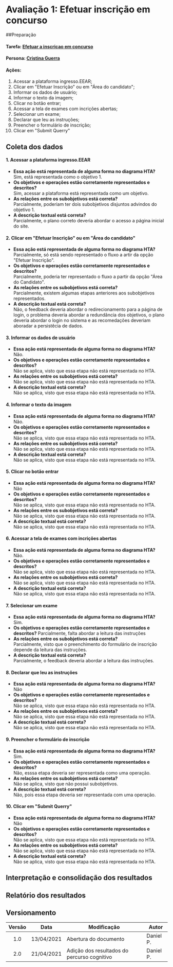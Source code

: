 # Avaliação 1: Efetuar inscrição em concurso

##Preparação
#### Tarefa: [Efetuar a inscricao em concurso](../../../../analise-de-requisitos/analise-de-tarefas/#efetuar-a-inscricao-em-concurso)
#### Persona: [Cristina Guerra](../../../../analise-de-requisitos/personas/#cristina-guerra)
#### Ações:
1. Acessar a plataforma ingresso.EEAR;
2. Clicar em "Efetuar Inscrição" ou em "Área do candidato";
3. Informar os dados de usuário;
4. Informar o texto da imagem;
5. Clicar no botão entrar;
6. Acessar a tela de exames com incrições abertas;
7. Selecionar um exame;
8. Declarar que leu as instruções;
9. Preencher o formulário de inscrição;
10. Clicar em "Submit Querry"

## Coleta dos dados
#### 1. Acessar a plataforma ingresso.EEAR
- **Essa ação está representada de alguma forma no diagrama HTA?**<br> Sim, está representada como o objetivo 1.
- **Os objetivos e operações estão corretamente representados e descritos?**<br> Sim, acessar a plataforma está representada como um objetivo.
- **As relações entre os subobjetivos está correta?**<br> Parcialmente, poderiam ter dois subobjetivos disjuntos advindos do objetivo 1.
- **A descrição textual está correta?**<br> Parcialmente, o plano correto deveria abordar o acesso a página inicial do site. 

#### 2. Clicar em "Efetuar Inscrição" ou em "Área do candidato"
- **Essa ação está representada de alguma forma no diagrama HTA?**<br> Parcialmente, só está sendo representado o fluxo a artir da opção "Efetuar Inscrição".
- **Os objetivos e operações estão corretamente representados e descritos?**<br> Parcialmente, poderia ter representado o fluxo a partir da opção "Área do Candidato".
- **As relações entre os subobjetivos está correta?**<br> Parcialmente, existem algumas etapas anteriores aos subobjetivos representados.
- **A descrição textual está correta?**<br>Não, o feedback deveria abordar o redirecionamento para a página de login, o problema deveria abordar a redundância dos objetivos, o plano deveria abordar o login no sistema e as recomedações deveriam aboradar a persistêcia de dados.

#### 3. Informar os dados de usuário
- **Essa ação está representada de alguma forma no diagrama HTA?**<br> Não.
- **Os objetivos e operações estão corretamente representados e descritos?**<br> Não se aplica, visto que essa etapa não está representada no HTA.
- **As relações entre os subobjetivos está correta?**<br> Não se aplica, visto que essa etapa não está representada no HTA.
- **A descrição textual está correta?**<br> Não se aplica, visto que essa etapa não está representada no HTA.

#### 4. Informar o texto da imagem
- **Essa ação está representada de alguma forma no diagrama HTA?**<br>Não.
- **Os objetivos e operações estão corretamente representados e descritos?**<br>Não se aplica, visto que essa etapa não está representada no HTA.
- **As relações entre os subobjetivos está correta?**<br>Não se aplica, visto que essa etapa não está representada no HTA.
- **A descrição textual está correta?**<br>Não se aplica, visto que essa etapa não está representada no HTA.

#### 5. Clicar no botão entrar
- **Essa ação está representada de alguma forma no diagrama HTA?**<br>Não
- **Os objetivos e operações estão corretamente representados e descritos?**<br>Não se aplica, visto que essa etapa não está representada no HTA.
- **As relações entre os subobjetivos está correta?**<br>Não se aplica, visto que essa etapa não está representada no HTA.
- **A descrição textual está correta?**<br>Não se aplica, visto que essa etapa não está representada no HTA.

#### 6. Acessar a tela de exames com incrições abertas
- **Essa ação está representada de alguma forma no diagrama HTA?**<br>Não.
- **Os objetivos e operações estão corretamente representados e descritos?**<br>Não se aplica, visto que essa etapa não está representada no HTA.
- **As relações entre os subobjetivos está correta?**<br>Não se aplica, visto que essa etapa não está representada no HTA.
- **A descrição textual está correta?**<br>Não se aplica, visto que essa etapa não está representada no HTA.

#### 7. Selecionar um exame
- **Essa ação está representada de alguma forma no diagrama HTA?**<br> Sim.
- **Os objetivos e operações estão corretamente representados e descritos?** Parcialmente, falta abordar a leitura das instruções<br>
- **As relações entre os subobjetivos está correta?**<br> Parcialmente, visto que o preenchimento do formulário de inscrição depende da leitura das instruções.
- **A descrição textual está correta?**<br>Parcialmente, o feedback deveria abordar a leitura das instruções.

#### 8. Declarar que leu as instruções
- **Essa ação está representada de alguma forma no diagrama HTA?**<br>Não
- **Os objetivos e operações estão corretamente representados e descritos?**<br>Não se aplica, visto que essa etapa não está representada no HTA.
- **As relações entre os subobjetivos está correta?**<br>Não se aplica, visto que essa etapa não está representada no HTA.
- **A descrição textual está correta?**<br>Não se aplica, visto que essa etapa não está representada no HTA.

#### 9. Preencher o formulário de inscrição
- **Essa ação está representada de alguma forma no diagrama HTA?**<br>Sim.
- **Os objetivos e operações estão corretamente representados e descritos?**<br>Não, esssa etapa deveria ser representada como uma operação.
- **As relações entre os subobjetivos está correta?**<br>Não se aplica, visto que não possui subobjetivos.
- **A descrição textual está correta?**<br>Não, pois essa etapa deveria ser representada com uma operação.

#### 10. Clicar em "Submit Querry"
- **Essa ação está representada de alguma forma no diagrama HTA?**<br>Não
- **Os objetivos e operações estão corretamente representados e descritos?**<br>Não se aplica, visto que essa etapa não está representada no HTA.
- **As relações entre os subobjetivos está correta?**<br>Não se aplica, visto que essa etapa não está representada no HTA.
- **A descrição textual está correta?**<br>Não se aplica, visto que essa etapa não está representada no HTA.

## Interpretação e consolidação dos resultados

## Relatório dos resultados

## Versionamento
|Versão|Data|Modificação|Autor|
|:-:|--|--|--|
|1.0|13/04/2021|Abertura do documento|Daniel P.|
|2.0|21/04/2021|Adição dos resultados do percurso cognitivo|Daniel P.|
